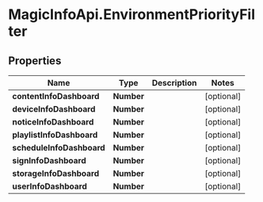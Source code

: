 # MagicInfoApi.EnvironmentPriorityFilter

## Properties
Name | Type | Description | Notes
------------ | ------------- | ------------- | -------------
**contentInfoDashboard** | **Number** |  | [optional] 
**deviceInfoDashboard** | **Number** |  | [optional] 
**noticeInfoDashboard** | **Number** |  | [optional] 
**playlistInfoDashboard** | **Number** |  | [optional] 
**scheduleInfoDashboard** | **Number** |  | [optional] 
**signInfoDashboard** | **Number** |  | [optional] 
**storageInfoDashboard** | **Number** |  | [optional] 
**userInfoDashboard** | **Number** |  | [optional] 


